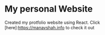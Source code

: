 # My personal Website

Created my protfolio website using React.
Click [here]:https://manavshah.info to check it out

